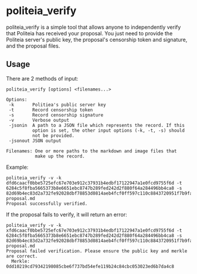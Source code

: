 # politeia_verify

politeia_verify is a simple tool that allows anyone to independently verify that
Politeia has received your proposal. You just need to provide the Politeia
server's public key, the proposal's censorship token and signature, and the
proposal files.

## Usage

There are 2 methods of input:

```
politeia_verify [options] <filenames...>

Options:
 -k       Politiea's public server key
 -t       Record censorship token
 -s       Record censorship signature
 -v       Verbose output
 -jsonin  A path to a JSON file which represents the record. If this
          option is set, the other input options (-k, -t, -s) should
          not be provided.
 -jsonout JSON output

Filenames: One or more paths to the markdown and image files that
           make up the record.
```

Example:

```
politeia_verify -v -k dfd6caacf0bbe5725efc67e703e912c37931b4edbf17122947a1e0fcd9755f6d -t 6284c5f8fba5665373b8e6651ebc8747b289fed242d2f880f64a284496bb4ca8 -s 82d69b4ec83d2a732fe92028dbf78853d0814aeb4fcf0ff597c110c8843720951f7b9fae4305b0f1d9346c39bc960a364590236f9e0871f6f79860fc57d4c70 proposal.md
Proposal successfully verified.
```

If the proposal fails to verify, it will return an error:

```
politeia_verify -v -k xfd6caacf0bbe5725efc67e703e912c37931b4edbf17122947a1e0fcd9755f6d -t 6284c5f8fba5665373b8e6651ebc8747b289fed242d2f880f64a284496bb4ca8 -s 82d69b4ec83d2a732fe92028dbf78853d0814aeb4fcf0ff597c110c8843720951f7b9fae4305b0f1d9346c39bc960a364590236f9e0871f6f79860fc57d4c70 proposal.md
Proposal failed verification. Please ensure the public key and merkle are correct.
  Merkle: 0dd10219cd79342198085cbe6f737bd54efe119b24c84cbc053023ed6b7da4c8
```
